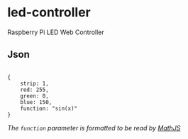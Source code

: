 # led-controller
Raspberry Pi LED Web Controller

## Json

```

{
	strip: 1,
	red: 255,
	green: 0,
	blue: 150,
	function: "sin(x)"
}

```

_The `function` parameter is formatted to be read by [MathJS](http://mathjs.org/)_
